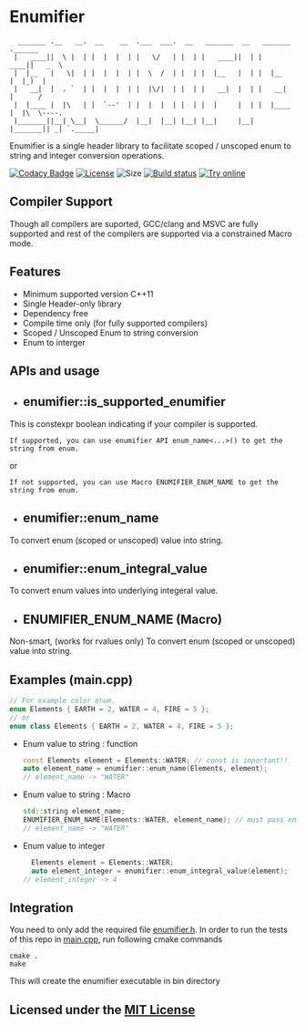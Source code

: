 # Enumifier

```text
  _______ .__   __.  __    __  .___  ___.  __   _______  __   _______ .______
 |   ____||  \ |  | |  |  |  | |   \/   | |  | |   ____||  | |   ____||   _  \
 |  |__   |   \|  | |  |  |  | |  \  /  | |  | |  |__   |  | |  |__   |  |_)  |
 |   __|  |  . `  | |  |  |  | |  |\/|  | |  | |   __|  |  | |   __|  |      /
 |  |____ |  |\   | |  `--'  | |  |  |  | |  | |  |     |  | |  |____ |  |\  \----.
 |_______||__| \__|  \______/  |__|  |__| |__| |__|     |__| |_______|| _| `._____|

```

Enumifier is a single header library to facilitate scoped / unscoped enum to string and integer conversion operations.

[![Codacy Badge](https://api.codacy.com/project/badge/Grade/bc15b104e34440c68cc9eaca99e7dc79)](https://app.codacy.com/manual/pranayaggarwal/enumifier/dashboard)
[![License](https://img.shields.io/github/license/pranayaggarwal/enumifier)](LICENSE)
![Size](https://img.shields.io/github/repo-size/pranayaggarwal/enumifier)
[![Build status](https://img.shields.io/appveyor/ci/pranayaggarwal/enumifier)](https://ci.appveyor.com/project/pranayaggarwal/enumifier/branch/master)
[![Try online](https://img.shields.io/badge/try-online-blue.svg)](https://wandbox.org/permlink/xuWvGrYlYVcNUEV2)

## Compiler Support
Though all compilers are suported, GCC/clang and MSVC are fully supported and rest of the compilers are supported via a constrained Macro mode.

## Features
* Minimum supported version C++11
* Single Header-only library
* Dependency free
* Compile time only (for fully supported compilers)
* Scoped / Unscoped Enum to string conversion
* Enum to interger 

## APIs and usage

* ## enumifier::is_supported_enumifier
This is constexpr boolean indicating if your compiler is supported.

```text
If supported, you can use enumifier API enum_name<...>() to get the string from enum.
```
or 

```text
If not supported, you can use Macro ENUMIFIER_ENUM_NAME to get the string from enum.
```

* ## enumifier::enum_name
To convert enum (scoped or unscoped) value into string.

* ## enumifier::enum_integral_value
To convert enum values into underlying integeral value.

* ## ENUMIFIER_ENUM_NAME (Macro)
Non-smart, (works for rvalues only) To convert enum (scoped or unscoped) value into string.

## Examples (main.cpp)

```cpp
// For example color enum.
enum Elements { EARTH = 2, WATER = 4, FIRE = 5 };
// or 
enum class Elements { EARTH = 2, WATER = 4, FIRE = 5 };
```

* Enum value to string : function
  ```cpp
  const Elements element = Elements::WATER; // const is important!!
  auto element_name = enumifier::enum_name(Elements, element);
  // element_name -> "WATER"
  ```
* Enum value to string : Macro
  ```cpp
  std::string element_name;
  ENUMIFIER_ENUM_NAME(Elements::WATER, element_name); // must pass enum value directly
  // element_name -> "WATER"
  ```  

* Enum value to integer
  ```cpp
    Elements element = Elements::WATER;
    auto element_integer = enumifier::enum_integral_value(element);
  // element_integer -> 4
  ```

## Integration
You need to only add the required file [enumifier.h](include/enumifier.h).
In order to run the tests of this repo in [main.cpp](main.cpp), run following cmake commands 

```text
cmake .
make
```
This will create the enumifier executable in bin directory

## Licensed under the [MIT License](LICENSE)

